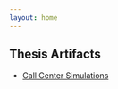 ```yaml
---
layout: home
---
```


## Thesis Artifacts

* [Call Center Simulations](https://drive.google.com/drive/u/2/folders/1QVGzsxhK5Ij86CqWeCak6NTun8ZPDxDY)
